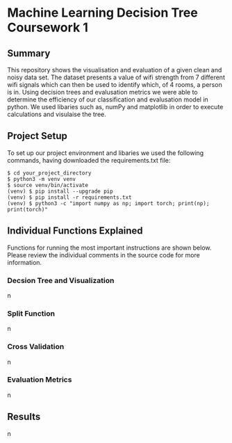 # Machine Learning Decision Tree Coursework 1

## Summary 
This repository shows the visualisation and evaluation of a given clean and noisy data set. The dataset presents a value of wifi strength from 7 different wifi signals which can then be used to identify which, of 4 rooms, a person is in. Using decision trees and evalusation metrics we were able to determine the efficiency of our classification and evalusation model in python. We used libaries such as, numPy and matplotlib in order to execute calculations and visulaise the tree.

## Project Setup
To set up our project environment and libaries we used the following commands, having downloaded the requirements.txt file:
```
$ cd your_project_directory 
$ python3 -m venv venv
$ source venv/bin/activate
(venv) $ pip install --upgrade pip
(venv) $ pip install -r requirements.txt
(venv) $ python3 -c "import numpy as np; import torch; print(np); print(torch)"
```
## Individual Functions Explained 

Functions for running the most important instructions are shown below. Please review the individual comments in the source code for more information.

### Decsion Tree and Visualization
n

### Split Function
n

### Cross Validation
n

### Evaluation Metrics 
n

## Results 
n
